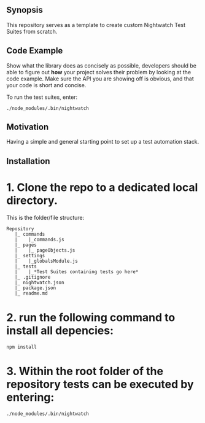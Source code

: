 ## Synopsis

This repository serves as a template to create custom Nightwatch Test Suites from scratch.
 
## Code Example

Show what the library does as concisely as possible, developers should be able to figure out **how** your project solves their problem by looking at the code example. Make sure the API you are showing off is obvious, and that your code is short and concise.

To run the test suites, enter:
```
./node_modules/.bin/nightwatch
```

## Motivation

Having a simple and general starting point to set up a test automation stack.

## Installation

# 1. Clone the repo to a dedicated local directory.
This is the folder/file structure:
```
Repository
   |_ commands
   |    |_commands.js
   |_ pages
   |    |_ pageObjects.js
   |_ settings
   |    |_globalsModule.js
   |_ tests
   |	|_*Test Suites containing tests go here*
   |_ .gitignore
   |_ nightwatch.json
   |_ package.json
   |_ readme.md
```
# 2. run the following command to install all depencies:
```
npm install
```
# 3. Within the root folder of the repository tests can be executed by entering:
```
./node_modules/.bin/nightwatch
```
